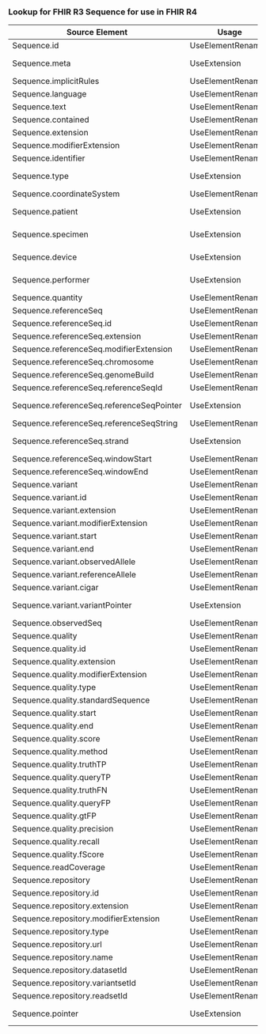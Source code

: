 ### Lookup for FHIR R3 Sequence for use in FHIR R4

| Source Element | Usage | Target |
| -------------- | ----- | ------ |
| Sequence.id | UseElementRenamed | MolecularSequence.id |
| Sequence.meta | UseExtension | http://hl7.org/fhir/3.0/StructureDefinition/extension-Sequence.meta |
| Sequence.implicitRules | UseElementRenamed | MolecularSequence.implicitRules |
| Sequence.language | UseElementRenamed | MolecularSequence.language |
| Sequence.text | UseElementRenamed | MolecularSequence.text |
| Sequence.contained | UseElementRenamed | MolecularSequence.contained |
| Sequence.extension | UseElementRenamed | MolecularSequence.extension |
| Sequence.modifierExtension | UseElementRenamed | MolecularSequence.modifierExtension |
| Sequence.identifier | UseElementRenamed | MolecularSequence.identifier |
| Sequence.type | UseExtension | http://hl7.org/fhir/3.0/StructureDefinition/extension-Sequence.type |
| Sequence.coordinateSystem | UseElementRenamed | MolecularSequence.coordinateSystem |
| Sequence.patient | UseExtension | http://hl7.org/fhir/3.0/StructureDefinition/extension-Sequence.patient |
| Sequence.specimen | UseExtension | http://hl7.org/fhir/3.0/StructureDefinition/extension-Sequence.specimen |
| Sequence.device | UseExtension | http://hl7.org/fhir/3.0/StructureDefinition/extension-Sequence.device |
| Sequence.performer | UseExtension | http://hl7.org/fhir/3.0/StructureDefinition/extension-Sequence.performer |
| Sequence.quantity | UseElementRenamed | MolecularSequence.quantity |
| Sequence.referenceSeq | UseElementRenamed | MolecularSequence.referenceSeq |
| Sequence.referenceSeq.id | UseElementRenamed | MolecularSequence.referenceSeq.id |
| Sequence.referenceSeq.extension | UseElementRenamed | MolecularSequence.referenceSeq.extension |
| Sequence.referenceSeq.modifierExtension | UseElementRenamed | MolecularSequence.referenceSeq.modifierExtension |
| Sequence.referenceSeq.chromosome | UseElementRenamed | MolecularSequence.referenceSeq.chromosome |
| Sequence.referenceSeq.genomeBuild | UseElementRenamed | MolecularSequence.referenceSeq.genomeBuild |
| Sequence.referenceSeq.referenceSeqId | UseElementRenamed | MolecularSequence.referenceSeq.referenceSeqId |
| Sequence.referenceSeq.referenceSeqPointer | UseExtension | http://hl7.org/fhir/3.0/StructureDefinition/extension-Sequence.referenceSeq.referenceSeqPointer |
| Sequence.referenceSeq.referenceSeqString | UseElementRenamed | MolecularSequence.referenceSeq.referenceSeqString |
| Sequence.referenceSeq.strand | UseExtension | http://hl7.org/fhir/3.0/StructureDefinition/extension-Sequence.referenceSeq.strand |
| Sequence.referenceSeq.windowStart | UseElementRenamed | MolecularSequence.referenceSeq.windowStart |
| Sequence.referenceSeq.windowEnd | UseElementRenamed | MolecularSequence.referenceSeq.windowEnd |
| Sequence.variant | UseElementRenamed | MolecularSequence.variant |
| Sequence.variant.id | UseElementRenamed | MolecularSequence.variant.id |
| Sequence.variant.extension | UseElementRenamed | MolecularSequence.variant.extension |
| Sequence.variant.modifierExtension | UseElementRenamed | MolecularSequence.variant.modifierExtension |
| Sequence.variant.start | UseElementRenamed | MolecularSequence.variant.start |
| Sequence.variant.end | UseElementRenamed | MolecularSequence.variant.end |
| Sequence.variant.observedAllele | UseElementRenamed | MolecularSequence.variant.observedAllele |
| Sequence.variant.referenceAllele | UseElementRenamed | MolecularSequence.variant.referenceAllele |
| Sequence.variant.cigar | UseElementRenamed | MolecularSequence.variant.cigar |
| Sequence.variant.variantPointer | UseExtension | http://hl7.org/fhir/3.0/StructureDefinition/extension-Sequence.variant.variantPointer |
| Sequence.observedSeq | UseElementRenamed | MolecularSequence.observedSeq |
| Sequence.quality | UseElementRenamed | MolecularSequence.quality |
| Sequence.quality.id | UseElementRenamed | MolecularSequence.quality.id |
| Sequence.quality.extension | UseElementRenamed | MolecularSequence.quality.extension |
| Sequence.quality.modifierExtension | UseElementRenamed | MolecularSequence.quality.modifierExtension |
| Sequence.quality.type | UseElementRenamed | MolecularSequence.quality.type |
| Sequence.quality.standardSequence | UseElementRenamed | MolecularSequence.quality.standardSequence |
| Sequence.quality.start | UseElementRenamed | MolecularSequence.quality.start |
| Sequence.quality.end | UseElementRenamed | MolecularSequence.quality.end |
| Sequence.quality.score | UseElementRenamed | MolecularSequence.quality.score |
| Sequence.quality.method | UseElementRenamed | MolecularSequence.quality.method |
| Sequence.quality.truthTP | UseElementRenamed | MolecularSequence.quality.truthTP |
| Sequence.quality.queryTP | UseElementRenamed | MolecularSequence.quality.queryTP |
| Sequence.quality.truthFN | UseElementRenamed | MolecularSequence.quality.truthFN |
| Sequence.quality.queryFP | UseElementRenamed | MolecularSequence.quality.queryFP |
| Sequence.quality.gtFP | UseElementRenamed | MolecularSequence.quality.gtFP |
| Sequence.quality.precision | UseElementRenamed | MolecularSequence.quality.precision |
| Sequence.quality.recall | UseElementRenamed | MolecularSequence.quality.recall |
| Sequence.quality.fScore | UseElementRenamed | MolecularSequence.quality.fScore |
| Sequence.readCoverage | UseElementRenamed | MolecularSequence.readCoverage |
| Sequence.repository | UseElementRenamed | MolecularSequence.repository |
| Sequence.repository.id | UseElementRenamed | MolecularSequence.repository.id |
| Sequence.repository.extension | UseElementRenamed | MolecularSequence.repository.extension |
| Sequence.repository.modifierExtension | UseElementRenamed | MolecularSequence.repository.modifierExtension |
| Sequence.repository.type | UseElementRenamed | MolecularSequence.repository.type |
| Sequence.repository.url | UseElementRenamed | MolecularSequence.repository.url |
| Sequence.repository.name | UseElementRenamed | MolecularSequence.repository.name |
| Sequence.repository.datasetId | UseElementRenamed | MolecularSequence.repository.datasetId |
| Sequence.repository.variantsetId | UseElementRenamed | MolecularSequence.repository.variantsetId |
| Sequence.repository.readsetId | UseElementRenamed | MolecularSequence.repository.readsetId |
| Sequence.pointer | UseExtension | http://hl7.org/fhir/3.0/StructureDefinition/extension-Sequence.pointer |
